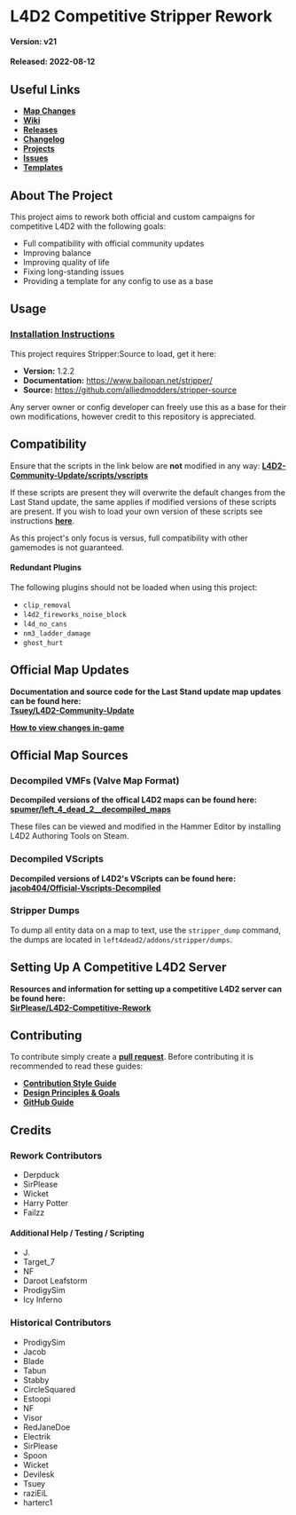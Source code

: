 # L4D2 Competitive Stripper Rework
#### Version: v21
#### Released: 2022-08-12

## Useful Links
* **[Map Changes](https://github.com/Derpduck/L4D2-Comp-Stripper-Rework/wiki/Map-Changes)**
* **[Wiki](https://github.com/Derpduck/L4D2-Comp-Stripper-Rework/wiki)**
* **[Releases](https://github.com/Derpduck/L4D2-Comp-Stripper-Rework/releases)**
* **[Changelog](https://github.com/Derpduck/L4D2-Comp-Stripper-Rework/blob/master/CHANGELOG.md)** 
* **[Projects](https://github.com/Derpduck/L4D2-Comp-Stripper-Rework/projects)**
* **[Issues](https://github.com/Derpduck/L4D2-Comp-Stripper-Rework/issues)**
* **[Templates](https://github.com/Derpduck/L4D2-Comp-Stripper-Rework/tree/master/_Templates)**

## About The Project
This project aims to rework both official and custom campaigns for competitive L4D2 with the following goals:
* Full compatibility with official community updates
* Improving balance
* Improving quality of life
* Fixing long-standing issues
* Providing a template for any config to use as a base

## Usage

### [Installation Instructions](https://github.com/Derpduck/L4D2-Comp-Stripper-Rework/wiki/Server-Installation-Guide)

This project requires Stripper:Source to load, get it here:

* **Version:** 1.2.2
* **Documentation:** https://www.bailopan.net/stripper/
* **Source:** https://github.com/alliedmodders/stripper-source

Any server owner or config developer can freely use this as a base for their own modifications, however credit to this repository is appreciated.

## Compatibility

Ensure that the scripts in the link below are **not** modified in any way:
**[L4D2-Community-Update/scripts/vscripts](https://github.com/Tsuey/L4D2-Community-Update/tree/master/root/scripts/vscripts)**

If these scripts are present they will overwrite the default changes from the Last Stand update, the same applies if modified versions of these scripts are present.
If you wish to load your own version of these scripts see instructions **[here](https://github.com/Derpduck/L4D2-Comp-Stripper-Rework#official-map-updates)**.

As this project's only focus is versus, full compatibility with other gamemodes is not guaranteed.

#### Redundant Plugins
The following plugins should not be loaded when using this project:
* `clip_removal`
* `l4d2_fireworks_noise_block`
* `l4d_no_cans`
* `nm3_ladder_damage`
* `ghost_hurt`

## Official Map Updates
**Documentation and source code for the Last Stand update map updates can be found here:**<br>
**[Tsuey/L4D2-Community-Update](https://github.com/Tsuey/L4D2-Community-Update)**

**[How to view changes in-game](https://github.com/Derpduck/L4D2-Comp-Stripper-Rework/wiki/Viewing-Changes-In-Game)**

## Official Map Sources
### Decompiled VMFs (Valve Map Format)
**Decompiled versions of the offical L4D2 maps can be found here:**<br>
**[spumer/left_4_dead_2__decompiled_maps](https://github.com/spumer/left_4_dead_2__decompiled_maps)**

These files can be viewed and modified in the Hammer Editor by installing L4D2 Authoring Tools on Steam.<br>

### Decompiled VScripts
**Decompiled versions of L4D2's VScripts can be found here:**<br>
**[jacob404/Official-Vscripts-Decompiled](https://github.com/jacob404/Official-Vscripts-Decompiled)**

### Stripper Dumps
To dump all entity data on a map to text, use the `stripper_dump` command, the dumps are located in `left4dead2/addons/stripper/dumps`.

## Setting Up A Competitive L4D2 Server
**Resources and information for setting up a competitive L4D2 server can be found here:**<br>
**[SirPlease/L4D2-Competitive-Rework](https://github.com/SirPlease/L4D2-Competitive-Rework)**

## Contributing
To contribute simply create a **[pull request](https://github.com/Derpduck/L4D2-Comp-Stripper-Rework/pulls)**.
Before contributing it is recommended to read these guides:
* **[Contribution Style Guide](https://github.com/Derpduck/L4D2-Comp-Stripper-Rework/wiki/Contribution-Style-Guide)**
* **[Design Principles & Goals](https://github.com/Derpduck/L4D2-Comp-Stripper-Rework/wiki/Design-Principles-&-Goals)**
* **[GitHub Guide](https://github.com/Derpduck/L4D2-Comp-Stripper-Rework/wiki/GitHub-Guide)**

## Credits

### Rework Contributors
* Derpduck
* SirPlease
* Wicket
* Harry Potter
* Failzz

#### Additional Help / Testing / Scripting
* J.
* Target_7
* NF
* Daroot Leafstorm
* ProdigySim
* Icy Inferno

### Historical Contributors
* ProdigySim
* Jacob
* Blade
* Tabun
* Stabby
* CircleSquared
* Estoopi
* NF
* Visor
* RedJaneDoe
* Electrik
* SirPlease
* Spoon
* Wicket
* Devilesk
* Tsuey
* raziEiL
* harterc1

